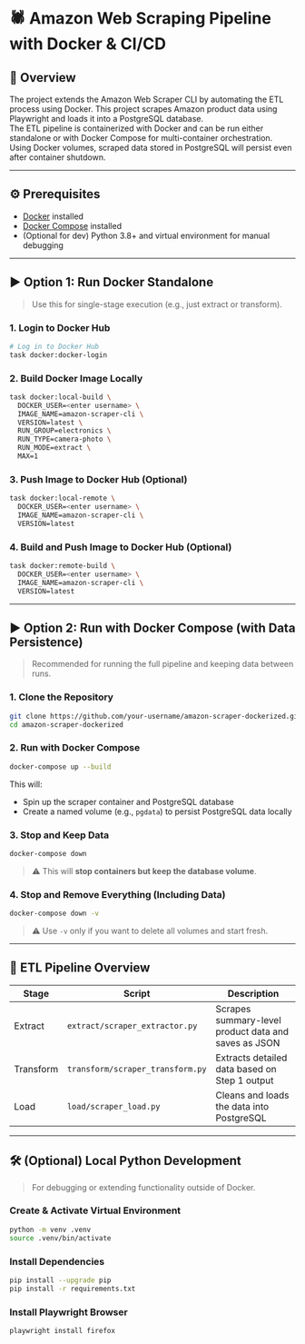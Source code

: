 # 🕷️ Amazon Web Scraping Pipeline with Docker & CI/CD

## 🚀 Overview
The project extends the Amazon Web Scraper CLI by automating the ETL process using Docker.
This project scrapes Amazon product data using Playwright and loads it into a PostgreSQL database.  
The ETL pipeline is containerized with Docker and can be run either standalone or with Docker Compose for multi-container orchestration.  
Using Docker volumes, scraped data stored in PostgreSQL will persist even after container shutdown.

---

## ⚙️ Prerequisites

- [Docker](https://www.docker.com/) installed
- [Docker Compose](https://docs.docker.com/compose/install/) installed
- (Optional for dev) Python 3.8+ and virtual environment for manual debugging

---

## ▶️ Option 1: Run Docker Standalone

> Use this for single-stage execution (e.g., just extract or transform).

### 1. Login to Docker Hub

```bash
# Log in to Docker Hub
task docker:docker-login
````

### 2. Build Docker Image Locally

```bash
task docker:local-build \
  DOCKER_USER=<enter username> \
  IMAGE_NAME=amazon-scraper-cli \
  VERSION=latest \
  RUN_GROUP=electronics \
  RUN_TYPE=camera-photo \
  RUN_MODE=extract \
  MAX=1
```

### 3. Push Image to Docker Hub (Optional)

```bash
task docker:local-remote \
  DOCKER_USER=<enter username> \
  IMAGE_NAME=amazon-scraper-cli \
  VERSION=latest
```

### 4. Build and Push Image to Docker Hub (Optional)
```bash
task docker:remote-build \
  DOCKER_USER=<enter username> \
  IMAGE_NAME=amazon-scraper-cli \
  VERSION=latest
```

---

## ▶️ Option 2: Run with Docker Compose (with Data Persistence)

> Recommended for running the full pipeline and keeping data between runs.

### 1. Clone the Repository

```bash
git clone https://github.com/your-username/amazon-scraper-dockerized.git
cd amazon-scraper-dockerized
```

### 2. Run with Docker Compose

```bash
docker-compose up --build
```

This will:

* Spin up the scraper container and PostgreSQL database
* Create a named volume (e.g., `pgdata`) to persist PostgreSQL data locally

### 3. Stop and Keep Data

```bash
docker-compose down
```

> ⚠️ This will **stop containers but keep the database volume**.

### 4. Stop and Remove Everything (Including Data)

```bash
docker-compose down -v
```

> ⚠️ Use `-v` only if you want to delete all volumes and start fresh.

---

## 🧭 ETL Pipeline Overview

| Stage     | Script                           | Description                                          |
| --------- | -------------------------------- | ---------------------------------------------------- |
| Extract   | `extract/scraper_extractor.py`   | Scrapes summary-level product data and saves as JSON |
| Transform | `transform/scraper_transform.py` | Extracts detailed data based on Step 1 output        |
| Load      | `load/scraper_load.py`           | Cleans and loads the data into PostgreSQL            |

---

## 🛠️ (Optional) Local Python Development

> For debugging or extending functionality outside of Docker.

### Create & Activate Virtual Environment

```bash
python -m venv .venv
source .venv/bin/activate
```

### Install Dependencies

```bash
pip install --upgrade pip
pip install -r requirements.txt
```

### Install Playwright Browser

```bash
playwright install firefox
```
